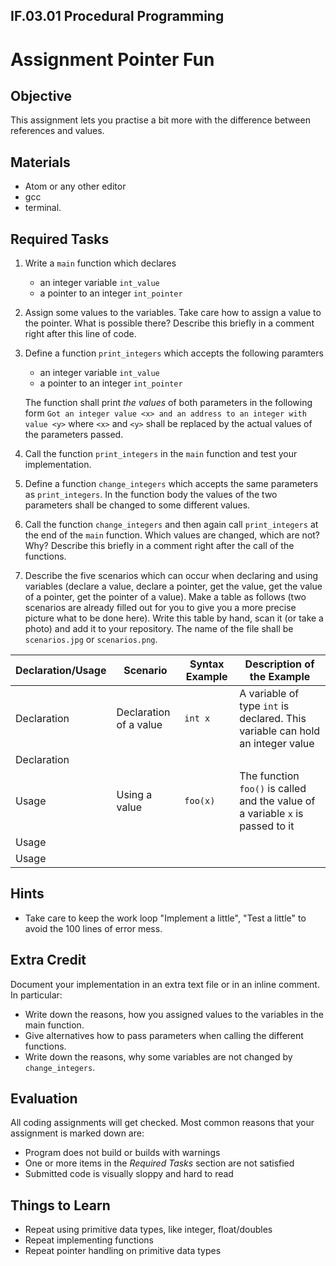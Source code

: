 ## IF.03.01 Procedural Programming
# Assignment Pointer Fun

## Objective
This assignment lets you practise a bit more with the difference between references and values.

## Materials
- Atom or any other editor
- gcc
- terminal.

## Required Tasks
1. Write a `main` function which declares
   - an integer variable `int_value`
   - a pointer to an integer `int_pointer`

3. Assign some values to the variables. Take care how to assign a value to the pointer. What is possible there? Describe this briefly in a comment right after this line of code.

2. Define a function `print_integers` which accepts the following paramters
   - an integer variable `int_value`
   - a pointer to an integer `int_pointer`
   
   The function shall print *the values* of both parameters in the following form
   `Got an integer value <x> and an address to an integer with value <y>` where `<x>` and `<y>` shall be replaced by the actual values of the parameters passed.
   
4. Call the function `print_integers` in the `main` function and test your implementation.

5. Define a function `change_integers` which accepts the same parameters as `print_integers`. In the function body the values of the two parameters shall be changed to some different values.

6. Call the function `change_integers` and then again call `print_integers` at the end of the `main` function. Which values are changed, which are not? Why? Describe this briefly in a comment right after the call of the functions.

7. Describe the five scenarios which can occur when declaring and using variables (declare a value, declare a pointer, get the value, get the value of a pointer, get the pointer of a value). Make a table as follows (two scenarios are already filled out for you to give you a more precise picture what to be done here). Write this table by hand, scan it (or take a photo) and add it to your repository. The name of the file shall be `scenarios.jpg` or `scenarios.png`.

| Declaration/Usage | Scenario | Syntax Example | Description of the Example
| --- | --- |--- | --- |
| Declaration | Declaration of a value | `int x` | A variable of type `int` is declared. This variable can hold an integer value |
| Declaration | | | |
| Usage | Using a value | `foo(x)` | The function `foo()` is called and the value of a variable `x` is passed to it |
| Usage | | | |
| Usage | | | |

## Hints
- Take care to keep the work loop "Implement a little", "Test a little" to avoid the 100 lines of error mess.

## Extra Credit
Document your implementation in an extra text file or in an inline comment. In particular:
- Write down the reasons, how you assigned values to the variables in the main function.
- Give alternatives how to pass parameters when calling the different functions.
- Write down the reasons, why some variables are not changed by `change_integers`.

## Evaluation
All coding assignments will get checked. Most common reasons that your assignment is marked down are:

- Program does not build or builds with warnings
- One or more items in the *Required Tasks* section are not satisfied
- Submitted code is visually sloppy and hard to read

## Things to Learn
- Repeat using primitive data types, like integer, float/doubles
- Repeat implementing functions
- Repeat pointer handling on primitive data types

